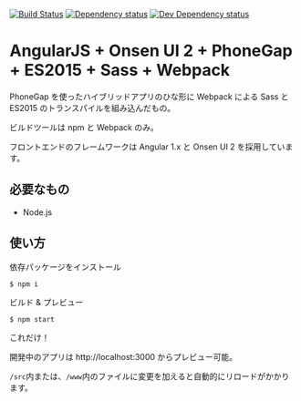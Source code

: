 [![Build Status][travis-ci-image]][travis-ci-url]
[![Dependency status][david-dm-image]][david-dm-url]
[![Dev Dependency status][david-dm-dev-image]][david-dm-dev-url]
# AngularJS + Onsen UI 2 + PhoneGap + ES2015 + Sass + Webpack

PhoneGap を使ったハイブリッドアプリのひな形に Webpack による Sass と ES2015 のトランスパイルを組み込んだもの。

ビルドツールは npm と Webpack のみ。

フロントエンドのフレームワークは Angular 1.x と Onsen UI 2 を採用しています。

## 必要なもの
- Node.js

## 使い方
依存パッケージをインストール
```
$ npm i
```

ビルド & プレビュー
```
$ npm start
```
これだけ！

開発中のアプリは http://localhost:3000 からプレビュー可能。

`/src`内または、`/www`内のファイルに変更を加えると自動的にリロードがかかります。

[travis-ci-url]: http://travis-ci.org/puku0x/angular-onsenui2-es2015
[travis-ci-image]: https://travis-ci.org/puku0x/angular-onsenui2-es2015.svg?branch=master
[david-dm-url]:https://david-dm.org/puku0x/angular-onsenui2-es2015
[david-dm-image]:https://david-dm.org/puku0x/angular-onsenui2-es2015.svg
[david-dm-dev-url]:https://david-dm.org/puku0x/angular-onsenui2-es2015?type=dev
[david-dm-dev-image]:https://david-dm.org/puku0x/angular-onsenui2-es2015/dev-status.svg
